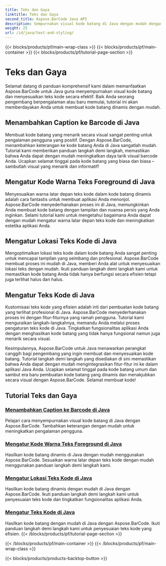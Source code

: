 ```yaml
---
title: Teks dan Gaya
linktitle: Teks dan Gaya
second_title: Aspose.BarCode Java API
description: Sempurnakan visual kode batang di Java dengan mudah dengan Aspose.BarCode. Pelajari cara menambahkan teks untuk meningkatkan pengalaman pengguna. Sesuaikan teks kode dalam kode batang dinamis.
weight: 25
url: /id/java/text-and-styling/
---
```


{{< blocks/products/pf/main-wrap-class >}}
{{< blocks/products/pf/main-container >}}
{{< blocks/products/pf/tutorial-page-section >}}

# Teks dan Gaya


Selamat datang di panduan komprehensif kami dalam memanfaatkan Aspose.BarCode untuk Java guna menyempurnakan visual kode batang dan menyesuaikan teks kode secara efektif. Baik Anda seorang pengembang berpengalaman atau baru memulai, tutorial ini akan memberdayakan Anda untuk membuat kode batang dinamis dengan mudah.

## Menambahkan Caption ke Barcode di Java

Membuat kode batang yang menarik secara visual sangat penting untuk pengalaman pengguna yang positif. Dengan Aspose.BarCode, menambahkan keterangan ke kode batang Anda di Java sangatlah mudah. Tutorial kami memberikan panduan langkah demi langkah, memastikan bahwa Anda dapat dengan mudah meningkatkan daya tarik visual barcode Anda. Ucapkan selamat tinggal pada kode batang yang biasa dan biasa – sambutlah visual yang menarik dan informatif!

## Mengatur Kode Warna Teks Foreground di Java

Menyesuaikan warna latar depan teks kode dalam kode batang dinamis adalah cara fantastis untuk membuat aplikasi Anda menonjol. Aspose.BarCode menyederhanakan proses ini di Java, memungkinkan Anda membuat kode batang dengan tampilan dan nuansa persis yang Anda inginkan. Selami tutorial kami untuk mengetahui bagaimana Anda dapat dengan mudah mengatur warna latar depan teks kode dan meningkatkan estetika aplikasi Anda.

## Mengatur Lokasi Teks Kode di Java

Mengoptimalkan lokasi teks kode dalam kode batang Anda sangat penting untuk mencapai tampilan yang seimbang dan profesional. Aspose.BarCode membuat proses ini mudah di Java, memberi Anda alat untuk menyesuaikan lokasi teks dengan mudah. Ikuti panduan langkah demi langkah kami untuk memastikan kode batang Anda tidak hanya berfungsi secara efisien tetapi juga terlihat halus dan halus.

## Mengatur Teks Kode di Java

Kustomisasi teks kode yang efisien adalah inti dari pembuatan kode batang yang terlihat profesional di Java. Aspose.BarCode menyederhanakan proses ini dengan fitur-fiturnya yang ramah pengguna. Tutorial kami menguraikan langkah-langkahnya, memandu Anda melalui proses pengaturan teks kode di Java. Tingkatkan fungsionalitas aplikasi Anda dengan menghasilkan kode batang yang tidak hanya fungsional namun juga menarik secara visual.

Kesimpulannya, Aspose.BarCode untuk Java menawarkan perangkat canggih bagi pengembang yang ingin membuat dan menyesuaikan kode batang. Tutorial langkah demi langkah yang disediakan di sini memastikan bahwa Anda dapat dengan mudah mengintegrasikan fitur-fitur ini ke dalam aplikasi Java Anda. Ucapkan selamat tinggal pada kode batang umum dan sambut era baru pembuatan kode batang yang dinamis dan menakjubkan secara visual dengan Aspose.BarCode. Selamat membuat kode!

## Tutorial Teks dan Gaya
### [Menambahkan Caption ke Barcode di Java](./adding-caption-barcode/)
Pelajari cara menyempurnakan visual kode batang di Java dengan Aspose.BarCode. Tambahkan keterangan dengan mudah untuk meningkatkan pengalaman pengguna.
### [Mengatur Kode Warna Teks Foreground di Java](./setting-code-text-foreground-color/)
Hasilkan kode batang dinamis di Java dengan mudah menggunakan Aspose.BarCode. Sesuaikan warna latar depan teks kode dengan mudah menggunakan panduan langkah demi langkah kami.
### [Mengatur Lokasi Teks Kode di Java](./setting-code-text-location/)
Hasilkan kode batang dinamis dengan mudah di Java dengan Aspose.BarCode. Ikuti panduan langkah demi langkah kami untuk penyesuaian teks kode dan tingkatkan fungsionalitas aplikasi Anda.
### [Mengatur Teks Kode di Java](./setting-code-text/)
Hasilkan kode batang dengan mudah di Java dengan Aspose.BarCode. Ikuti panduan langkah demi langkah kami untuk penyesuaian teks kode yang efisien.
{{< /blocks/products/pf/tutorial-page-section >}}

{{< /blocks/products/pf/main-container >}}
{{< /blocks/products/pf/main-wrap-class >}}

{{< blocks/products/products-backtop-button >}}
